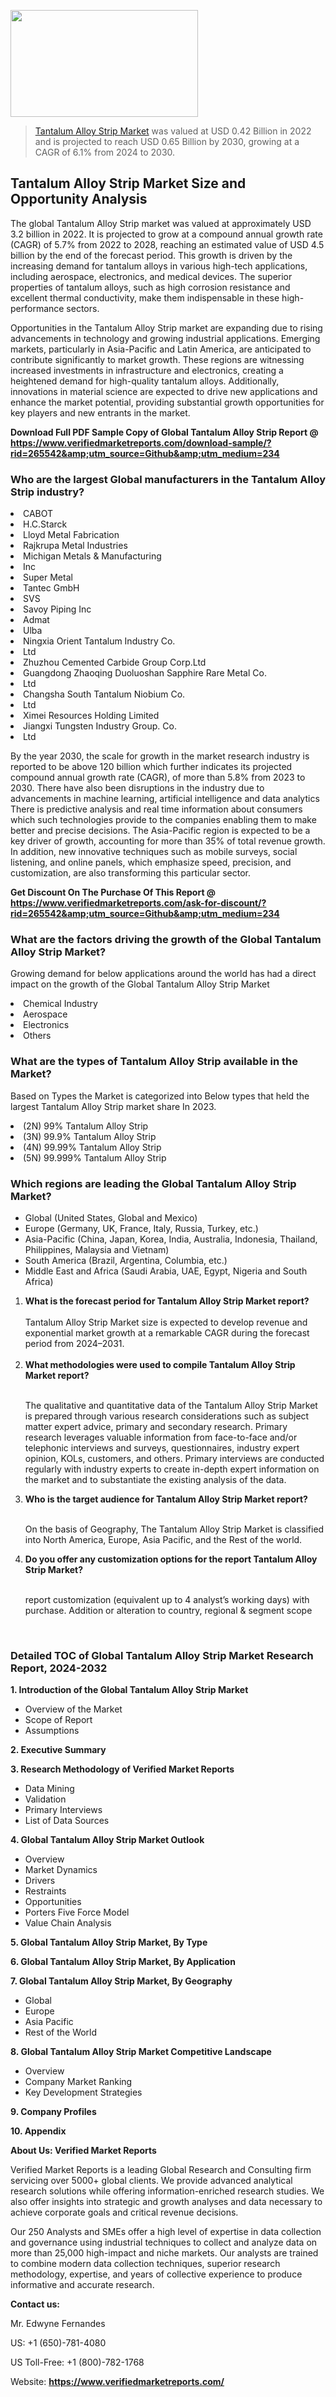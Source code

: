 <img src="https://ffe5etoiles.com/wp-content/uploads/2024/12/MST1-300x171.png" alt="" width="300" height="171" class="alignnone size-medium wp-image-20088" /><blockquote><p><p><a href="https://www.verifiedmarketreports.com/download-sample/?rid=265542&utm_source=Github&utm_medium=234" target="_blank">Tantalum Alloy Strip Market</a> was valued at USD 0.42 Billion in 2022 and is projected to reach USD 0.65 Billion by 2030, growing at a CAGR of 6.1% from 2024 to 2030.</p></blockquote><p><h2>Tantalum Alloy Strip Market Size and Opportunity Analysis</h2><p>The global Tantalum Alloy Strip market was valued at approximately USD 3.2 billion in 2022. It is projected to grow at a compound annual growth rate (CAGR) of 5.7% from 2022 to 2028, reaching an estimated value of USD 4.5 billion by the end of the forecast period. This growth is driven by the increasing demand for tantalum alloys in various high-tech applications, including aerospace, electronics, and medical devices. The superior properties of tantalum alloys, such as high corrosion resistance and excellent thermal conductivity, make them indispensable in these high-performance sectors.</p><p>Opportunities in the Tantalum Alloy Strip market are expanding due to rising advancements in technology and growing industrial applications. Emerging markets, particularly in Asia-Pacific and Latin America, are anticipated to contribute significantly to market growth. These regions are witnessing increased investments in infrastructure and electronics, creating a heightened demand for high-quality tantalum alloys. Additionally, innovations in material science are expected to drive new applications and enhance the market potential, providing substantial growth opportunities for key players and new entrants in the market.</p></p><p class=""><strong>Download Full PDF Sample Copy of Global Tantalum Alloy Strip Report @ <a href="https://www.verifiedmarketreports.com/download-sample/?rid=265542&amp;utm_source=Github&amp;utm_medium=234" target="_blank">https://www.verifiedmarketreports.com/download-sample/?rid=265542&amp;utm_source=Github&amp;utm_medium=234</a></strong></p><h3 id="" class="">Who are the largest Global manufacturers in the Tantalum Alloy Strip industry?</h3><p><li>CABOT</li><li> H.C.Starck</li><li> Lloyd Metal Fabrication</li><li> Rajkrupa Metal Industries</li><li> Michigan Metals & Manufacturing</li><li> Inc</li><li> Super Metal</li><li> Tantec GmbH</li><li> SVS</li><li> Savoy Piping Inc</li><li> Admat</li><li> Ulba</li><li> Ningxia Orient Tantalum Industry Co.</li><li>Ltd</li><li> Zhuzhou Cemented Carbide Group Corp.Ltd</li><li> Guangdong Zhaoqing Duoluoshan Sapphire Rare Metal Co.</li><li> Ltd</li><li> Changsha South Tantalum Niobium Co.</li><li>Ltd</li><li> Ximei Resources Holding Limited</li><li> Jiangxi Tungsten Industry Group. Co.</li><li> Ltd</li></p><div class=""><div class="" dir="" data-message-author-role="" data-message-id="" data-message-model-slug=""><div class=""><div class=""><div class=""><div class="" dir="" data-message-author-role="" data-message-id="" data-message-model-slug=""><div class=""><div class=""><p>By the year 2030, the scale for growth in the market research industry is reported to be above 120 billion which further indicates its projected compound annual growth rate (CAGR), of more than 5.8% from 2023 to 2030. There have also been disruptions in the industry due to advancements in machine learning, artificial intelligence and data analytics There is predictive analysis and real time information about consumers which such technologies provide to the companies enabling them to make better and precise decisions. The Asia-Pacific region is expected to be a key driver of growth, accounting for more than 35% of total revenue growth. In addition, new innovative techniques such as mobile surveys, social listening, and online panels, which emphasize speed, precision, and customization, are also transforming this particular sector.</p><p><strong>Get Discount On The Purchase Of This Report @&nbsp; <a href="https://www.verifiedmarketreports.com/ask-for-discount/?rid=265542&amp;utm_source=Github&amp;utm_medium=234" target="_blank">https://www.verifiedmarketreports.com/ask-for-discount/?rid=265542&amp;utm_source=Github&amp;utm_medium=234</a></strong></p></div></div></div></div></div></div></div></div><h3 id="" class="">What are the factors driving the growth of the Global Tantalum Alloy Strip Market?</h3><p id="" class="">Growing demand for below applications around the world has had a direct impact on the growth of the Global Tantalum Alloy Strip Market</p><p id="" class=""><li>Chemical Industry</li><li> Aerospace</li><li> Electronics</li><li> Others</li></p><h3 id="" class="">What are the types of Tantalum Alloy Strip available in the Market?</h3><p id="" class="">Based on Types the Market is categorized into Below types that held the largest Tantalum Alloy Strip market share In 2023.</p><p id="" class=""><li>(2N) 99% Tantalum Alloy Strip</li><li> (3N) 99.9% Tantalum Alloy Strip</li><li> (4N) 99.99% Tantalum Alloy Strip</li><li> (5N) 99.999% Tantalum Alloy Strip</li></p><h3 id="" class="">Which regions are leading the Global Tantalum Alloy Strip Market?</h3><ul><li>Global (United States, Global and Mexico)</li><li>Europe (Germany, UK, France, Italy, Russia, Turkey, etc.)</li><li>Asia-Pacific (China, Japan, Korea, India, Australia, Indonesia, Thailand, Philippines, Malaysia and Vietnam)</li><li>South America (Brazil, Argentina, Columbia, etc.)</li><li>Middle East and Africa (Saudi Arabia, UAE, Egypt, Nigeria and South Africa)</li></ul><p><ol><li><strong>What is the forecast period for Tantalum Alloy Strip Market report?<br /></strong><br /><span data-sheets-root="1" data-sheets-value="{&quot;1&quot;:2,&quot;2&quot;:&quot;XXXX size is expected to develop revenue and exponential market growth at a remarkable CAGR during the forecast period from 2024&ndash;2030.&quot;}" data-sheets-userformat="{&quot;2&quot;:12674,&quot;4&quot;:{&quot;1&quot;:2,&quot;2&quot;:16776960},&quot;10&quot;:2,&quot;11&quot;:0,&quot;15&quot;:&quot;Arial&quot;,&quot;16&quot;:12}">Tantalum Alloy Strip Market size is expected to develop revenue and exponential market growth at a remarkable CAGR during the forecast period from 2024&ndash;2031.</span><br /><br /></li><li><strong>What methodologies were used to compile Tantalum Alloy Strip Market report?<br /><br /></strong><p>The qualitative and quantitative data of the&nbsp;Tantalum Alloy Strip Market is prepared through various research considerations such as subject matter expert advice, primary and secondary research. Primary research leverages valuable information from face-to-face and/or telephonic interviews and surveys, questionnaires, industry expert opinion, KOLs, customers, and others. Primary interviews are conducted regularly with industry experts to create in-depth expert information on the market and to substantiate the existing analysis of the data.&nbsp;</p></li><li><strong>Who is the target audience for Tantalum Alloy Strip Market report?<br /><br /></strong><p>On the basis of Geography, The&nbsp;Tantalum Alloy Strip Market is classified into North America, Europe, Asia Pacific, and the Rest of the world.</p></li><li><strong>Do you offer any customization options for the report Tantalum Alloy Strip Market?<br /><br /></strong><p>report customization (equivalent up to 4 analyst&rsquo;s working days) with purchase. Addition or alteration to country, regional &amp; segment scope</p><p>&nbsp;</p></li></ol></p><h3 id="" class="">Detailed TOC of Global Tantalum Alloy Strip Market Research Report, 2024-2032</h3><p id="" class=""><strong>1. Introduction of the Global Tantalum Alloy Strip Market</strong></p><ul><li>Overview of the Market</li><li>Scope of Report</li><li>Assumptions</li></ul><p id="" class=""><strong>2. Executive Summary</strong></p><p id="" class=""><strong>3. Research Methodology of&nbsp;Verified Market Reports</strong></p><ul><li>Data Mining</li><li>Validation</li><li>Primary Interviews</li><li>List of Data Sources</li></ul><p id="" class=""><strong>4. Global Tantalum Alloy Strip Market Outlook</strong></p><ul><li>Overview</li><li>Market Dynamics</li><li>Drivers</li><li>Restraints</li><li>Opportunities</li><li>Porters Five Force Model</li><li>Value Chain Analysis</li></ul><p id="" class=""><strong>5. Global Tantalum Alloy Strip Market, By&nbsp;Type</strong></p><p id="" class=""><strong>6. Global Tantalum Alloy Strip Market, By Application</strong></p><p id="" class=""><strong>7. Global Tantalum Alloy Strip Market, By Geography</strong></p><ul><li>Global</li><li>Europe</li><li>Asia Pacific</li><li>Rest of the World</li></ul><p id="" class=""><strong>8. Global Tantalum Alloy Strip Market Competitive Landscape</strong></p><ul><li>Overview</li><li>Company Market Ranking</li><li>Key Development Strategies</li></ul><p id="" class=""><strong>9. Company Profiles</strong></p><p id="" class=""><strong>10. Appendix</strong></p><p id="" class=""><strong>About Us: Verified Market Reports</strong></p><p id="" class="">Verified Market Reports is a leading Global Research and Consulting firm servicing over 5000+ global clients. We provide advanced analytical research solutions while offering information-enriched research studies. We also offer insights into strategic and growth analyses and data necessary to achieve corporate goals and critical revenue decisions.</p><p id="" class="">Our 250 Analysts and SMEs offer a high level of expertise in data collection and governance using industrial techniques to collect and analyze data on more than 25,000 high-impact and niche markets. Our analysts are trained to combine modern data collection techniques, superior research methodology, expertise, and years of collective experience to produce informative and accurate research.</p><p id="" class=""><strong>Contact us:</strong></p><p id="" class="">Mr. Edwyne Fernandes</p><p id="" class="">US: +1 (650)-781-4080</p><p id="" class="">US Toll-Free: +1 (800)-782-1768</p><p id="" class="">Website: <a target="" data-test-app-aware-link=""><strong>https://www.verifiedmarketreports.com/</strong></a></p>
